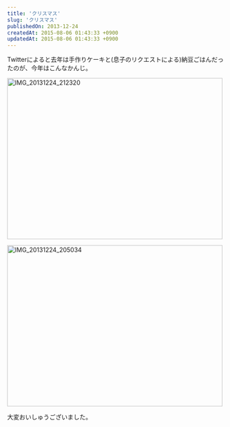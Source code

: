 ```yaml
---
title: 'クリスマス'
slug: 'クリスマス'
publishedOn: 2013-12-24
createdAt: 2015-08-06 01:43:33 +0900
updatedAt: 2015-08-06 01:43:33 +0900
---
```

Twitterによると去年は手作りケーキと(息子のリクエストによる)納豆ごはんだったのが、今年はこんなかんじ。

<a href="https://www.flickr.com/photos/96615262@N06/11533452615/" title="IMG_20131224_212320 by kenichitakahashi, on Flickr"><img src="https://farm4.staticflickr.com/3701/11533452615_cd44de6c14.jpg" width="500" height="375" alt="IMG_20131224_212320"></a>

<a href="https://www.flickr.com/photos/96615262@N06/11533454085/" title="IMG_20131224_205034 by kenichitakahashi, on Flickr"><img src="https://farm4.staticflickr.com/3675/11533454085_87dcc9b976.jpg" width="500" height="375" alt="IMG_20131224_205034"></a>

大変おいしゅうございました。

